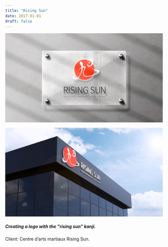 ```yaml
---
title: "Rising Sun"
date: 2017-01-01
draft: false
---
```


![image1](logo-rising_sun-glass_plate.jpg)

![image6](logo-rising_sun-3d_building.jpg)

<!-- ![image3](logo-rising_sun-003.png)

![image5](logo-rising_sun-005.png) -->


##### Creating a logo with the "rising sun" kanji.

Client: Centre d’arts martiaux Rising Sun.
